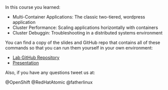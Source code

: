 In this course you learned:

- Multi-Container Applications: The classic two-tiered, wordpress application
- Cluster Performance: Scaling applications horizontally with containers
- Cluster Debuggin: Troubleshooting in a distributed systems environment

You can find a copy of the slides and GitHub repo that contains all of these commands so that you can run them yourself in your own environment:

- [Lab GitHub Repository](https://github.com/fatherlinux/intro-katacoda)
- [Presentation](https://docs.google.com/presentation/d/1fC9cKR2-kFW5l-VEk0Z5_1vriYpROXOXM_5rhyVnBi4/edit#slide=id.gb6f3e2d2d_2_213)

Also, if you have any questions tweet us at:

@OpenShift @RedHatAtomic @fatherlinux
